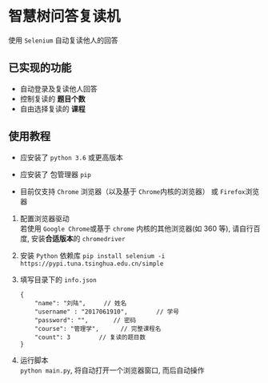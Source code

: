 # 智慧树问答复读机

使用 ```Selenium``` 自动复读他人的回答

## 已实现的功能
- 自动登录及复读他人回答
- 控制复读的 **题目个数**
- 自由选择复读的 **课程**

## 使用教程
- 应安装了 ```python 3.6``` 或更高版本

- 应安装了 包管理器 ```pip```

- 目前仅支持 ```Chrome``` 浏览器（以及基于 ```Chrome```内核的浏览器） 或 ```Firefox```浏览器

1. 配置浏览器驱动   
   若使用 ```Google Chrome```或基于 ```chrome``` 内核的其他浏览器(如 360 等), 请自行百度, 安装**合适版本**的 ```chromedriver```  
   
2. 安装 ```Python``` 依赖库
  ```pip install selenium -i https://pypi.tuna.tsinghua.edu.cn/simple```
  
3. 填写目录下的 ```info.json```
    ```
    {
        "name": "刘陆",     // 姓名
        "username" : "2017061910",        // 学号
        "password": "",       // 密码
        "course": "管理学",      // 完整课程名
        "count": 3        // 复读的题目数
    }
    ```

4. 运行脚本  
  ```python main.py```, 将自动打开一个浏览器窗口, 而后自动操作
 